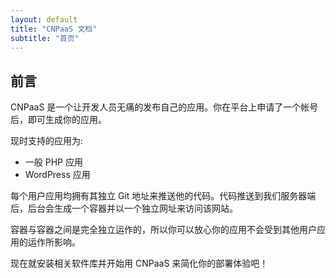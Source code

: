 ```yaml
---
layout: default
title: "CNPaaS 文档"
subtitle: "首页"
---
```


## 前言

CNPaaS 是一个让开发人员无痛的发布自己的应用。你在平台上申请了一个帐号后，即可生成你的应用。

现时支持的应用为:

  * 一般 PHP 应用
  * WordPress 应用

每个用户应用均拥有其独立 Git 地址来推送他的代码。代码推送到我们服务器端后，后台会生成一个容器并以一个独立网址来访问该网站。

容器与容器之间是完全独立运作的，所以你可以放心你的应用不会受到其他用户应用的运作所影响。

现在就安装相关软件库并开始用 CNPaaS 来简化你的部署体验吧！